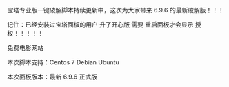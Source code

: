 宝塔专业版一键破解脚本持续更新中，这次为大家带来 6.9.6 的最新破解版！！！

记住：已经安装过宝塔面板的用户 升了开心版 需要 重启面板才会显示 授权！！！！！

免费电影网站

本次脚本支持：Centos 7 Debian Ubuntu


本次面板版本：最新 6.9.6 正式版
